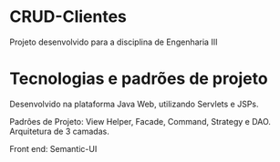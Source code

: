 # CRUD-Clientes
Projeto desenvolvido para a disciplina de Engenharia III

# Tecnologias e padrões de projeto
Desenvolvido na plataforma Java Web, utilizando Servlets e JSPs.

Padrôes de Projeto: View Helper, Facade, Command, Strategy e DAO.
Arquitetura de 3 camadas.

Front end:
Semantic-UI
